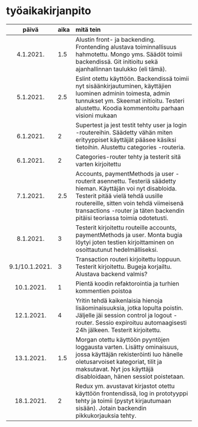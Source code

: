 # työaikakirjanpito

| päivä | aika | mitä tein  |
| :----:|:-----| :-----|
| 4.1.2021. | 1.5    | Alustin front- ja backending. Frontending alustava toiminnallisuus hahmotettu. Mongo yms. Säädöt toimii backendissä. Git initioitu sekä ajanhallinnan taulukko (eli tämä). |
| 5.1.2021. | 2.5    | Eslint otettu käyttöön. Backendissä toimii nyt sisäänkirjautuminen, käyttäjien luominen adminin toimesta, admin tunnukset ym. Skeemat initioitu. Testeri alustettu. Koodia kommentoitu parhaan visioni mukaan |
| 6.1.2021. | 2    | Supertest ja jest testit tehty user ja login -routereihin. Säädetty vähän miten erityyppiset käyttäjät pääsee käsiksi tietoihin. Alustettu categories -routeria. |
| 6.1.2021. | 2    | Categories-router tehty ja testerit sitä varten kirjoitettu |
| 7.1.2021. | 2.5    | Accounts, paymentMethods ja user -routerit asennettu. Testeriä säädetty hieman. Käyttäjän voi nyt disabloida. Testerit pitää vielä tehdä uusille routereille, sitten voin tehdä viimeisenä transactions -router ja täten backendin pitäisi teoriassa toimia odotetusti. |
| 8.1.2021. | 3    | Testerit kirjoitettu routeille accounts, paymentMethods ja user. Monta bugia löytyi joten testien kirjoittaminen on osoittautunut hedelmälliseksi. |
| 9.1/10.1.2021. | 3    | Transaction routeri kirjoitettu loppuun. Testerit kirjoitettu. Bugeja korjailtu. Alustava backend valmis? |
| 10.1.2021. | 1    | Pientä koodin refaktorointia ja turhien kommentien poistoa |
| 12.1.2021. | 4    | Yritin tehdä kaikenlaisia hienoja lisäominaisuuksia, jotka lopulta poistin. Jäljelle jäi session control ja logout -router. Sessio expiroituu automaagisesti 24h jälkeen. Testerit kirjoitettu. |
| 13.1.2021. | 1.5    | Morgan otettu käyttöön pyyntöjen loggausta varten. Lisätty ominaisuus, jossa käyttäjän rekisteröinti luo hänelle oletusarvoiset kategoriat, tilit ja maksutavat. Nyt jos käyttäjä disabloidaan, hänen sessiot poistetaan. |
| 18.1.2021. | 2   | Redux ym. avustavat kirjastot otettu käyttöön frontendissä, log in prototyyppi tehty ja toimii (pystyt kirjautumaan sisään). Jotain backendin pikkukorjauksia tehty. |
